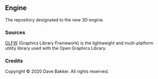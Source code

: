 ## Engine
The repository designated to the *new* 3D engine.

### Sources
 [GLFW](https://www.glfw.org/) (Graphics Library Framework) is the lightweight and multi-platform utility library used with the Open Graphics Library.
 
### Credits
Copyright © 2020 Dave Bakker. All rights reserved.
